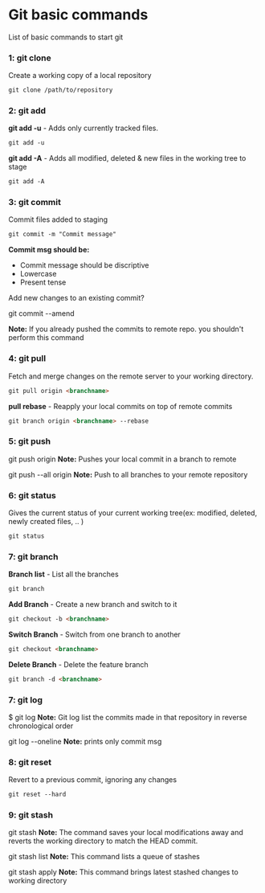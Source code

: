 # Git basic commands
List of basic commands to start git

### 1: git clone

Create a working copy of a local repository

```html
git clone /path/to/repository
```


### 2: git add

**git add -u** - Adds only currently tracked files.

```html
git add -u
```

**git add -A** -  Adds all modified, deleted & new files in the working tree to stage

```html
git add -A
```

### 3: git commit
Commit files added to staging

```html
git commit -m "Commit message"
```
**Commit msg should be:**
* Commit message should be discriptive
* Lowercase
* Present tense

Add new changes to an existing commit?

git commit --amend

**Note:** If you already pushed the commits to remote repo. you shouldn't perform this command

### 4: git pull

Fetch and merge changes on the remote server to your working directory.

```html
git pull origin <branchname>
```

**pull rebase** - Reapply your local commits on top of remote commits
```html
git branch origin <branchname> --rebase
```

### 5: git push

git push origin <branchname>
**Note:** Pushes your local commit in a branch to remote

git push --all origin
**Note:** Push to all branches to your remote repository

### 6: git status

Gives the current status of your current working tree(ex: modified, deleted, newly created files, .. )

```html
git status
```

### 7: git branch

**Branch list** - List all the branches
```html
git branch
```

**Add Branch** - Create a new branch and switch to it
```html
git checkout -b <branchname>
```

**Switch Branch** - Switch from one branch to another
```html
git checkout <branchname>
```

**Delete Branch** - Delete the feature branch
```html
git branch -d <branchname>
```

### 7: git log

$ git log
**Note:** Git log list the commits made in that repository in reverse chronological order

git log --oneline
**Note:** prints only commit msg


### 8: git reset

Revert to a previous commit, ignoring any changes

```html
git reset --hard
```


### 9: git stash

git stash
**Note:** The command saves your local modifications away and reverts the working directory to match the HEAD commit.

git stash list
**Note:** This command lists a queue of stashes

git stash apply
**Note:** This command brings latest stashed changes to working directory
